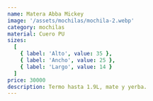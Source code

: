 ```yaml
---
name: Matera Abba Mickey
image: '/assets/mochilas/mochila-2.webp'
category: mochilas
material: Cuero PU
sizes:
  [
    { label: 'Alto', value: 35 },
    { label: 'Ancho', value: 25 },
    { label: 'Largo', value: 14 }
  ]
price: 30000
description: Termo hasta 1.9L, mate y yerba.
---
```

